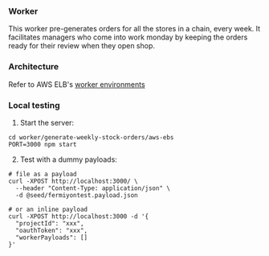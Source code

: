 ### Worker

This worker pre-generates orders for all the stores in a chain, every week. It facilitates managers who come into work monday by keeping the orders ready for their review when they open shop.

### Architecture

Refer to AWS ELB's [worker environments](http://docs.aws.amazon.com/elasticbeanstalk/latest/dg/using-features-managing-env-tiers.html)

### Local testing

1. Start the server:

  ```
  cd worker/generate-weekly-stock-orders/aws-ebs
  PORT=3000 npm start
  ```
2. Test with a dummy payloads:

  ```
  # file as a payload
  curl -XPOST http://localhost:3000/ \
    --header "Content-Type: application/json" \
    -d @seed/fermiyontest.payload.json

  # or an inline payload
  curl -XPOST http://localhost:3000 -d '{
    "projectId": "xxx",
    "oauthToken": "xxx",
    "workerPayloads": []
  }'
  ```
